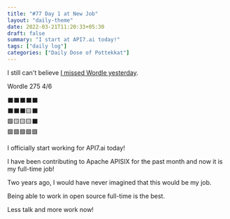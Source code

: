```yaml
---
title: "#77 Day 1 at New Job"
layout: "daily-theme"
date: 2022-03-21T11:20:33+05:30
draft: false
summary: "I start at API7.ai today!"
tags: ["daily log"]
categories: ["Daily Dose of Pottekkat"]
---
```


I still can't believe [I missed Wordle yesterday](../20-3-22-isl-final).

Wordle 275 4/6

⬛⬛⬛⬛⬛\
⬛⬛⬛🟨⬛\
🟩🟨🟨🟨⬛\
🟩🟩🟩🟩🟩

I officially start working for API7.ai today!

I have been contributing to Apache APISIX for the past month and now it is my full-time job!

Two years ago, I would have never imagined that this would be my job.

Being able to work in open source full-time is the best.

Less talk and more work now!
